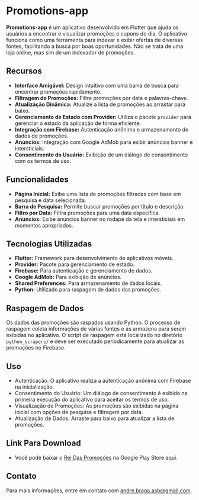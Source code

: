 # Promotions-app

**Promotions-app** é um aplicativo desenvolvido em Flutter que ajuda os usuários a encontrar e visualizar promoções e cupons do dia. O aplicativo funciona como uma ferramenta para indexar e exibir ofertas de diversas fontes, facilitando a busca por boas oportunidades. Não se trata de uma loja online, mas sim de um indexador de promoções.

## Recursos

- **Interface Amigável:** Design intuitivo com uma barra de busca para encontrar promoções rapidamente.
- **Filtragem de Promoções:** Filtre promoções por data e palavras-chave.
- **Atualização Dinâmica:** Atualize a lista de promoções ao arrastar para baixo.
- **Gerenciamento de Estado com Provider:** Utiliza o pacote `provider` para gerenciar o estado da aplicação de forma eficiente.
- **Integração com Firebase:** Autenticação anônima e armazenamento de dados de promoções.
- **Anúncios:** Integração com Google AdMob para exibir anúncios banner e intersticiais.
- **Consentimento do Usuário:** Exibição de um diálogo de consentimento com os termos de uso.

## Funcionalidades

- **Página Inicial:** Exibe uma lista de promoções filtradas com base em pesquisa e data selecionada.
- **Barra de Pesquisa:** Permite buscar promoções por título e descrição.
- **Filtro por Data:** Filtra promoções para uma data específica.
- **Anúncios:** Exibe anúncios banner no rodapé da tela e intersticiais em momentos apropriados.

## Tecnologias Utilizadas

- **Flutter:** Framework para desenvolvimento de aplicativos móveis.
- **Provider:** Pacote para gerenciamento de estado.
- **Firebase:** Para autenticação e gerenciamento de dados.
- **Google AdMob:** Para exibição de anúncios.
- **Shared Preferences:** Para armazenamento de dados locais.
- **Python:** Utilizado para raspagem de dados das promoções.

## Raspagem de Dados

Os dados das promoções são raspados usando Python. O processo de raspagem coleta informações de várias fontes e as armazena para serem exibidas no aplicativo. O script de raspagem está localizado no diretório `python_scrapers/` e deve ser executado periodicamente para atualizar as promoções no Firebase.

## Uso
- Autenticação: O aplicativo realiza a autenticação anônima com Firebase na inicialização.
- Consentimento do Usuário: Um diálogo de consentimento é exibido na primeira execução do aplicativo para aceitar os termos de uso.
- Visualização de Promoções: As promoções são exibidas na página inicial com opções de pesquisa e filtragem por data.
- Atualização de Dados: Arraste para baixo para atualizar a lista de promoções.

## Link Para Download
- Você pode baixar o [Rei Das Promoções](https://play.google.com/store/apps/details?id=com.myapp.reidaspromocoes) na Google Play Store aqui.

## Contato

Para mais informações, entre em contato com [andre.braga.asb@gmail.com](mailto:andre.braga.asb@gmail.com).


